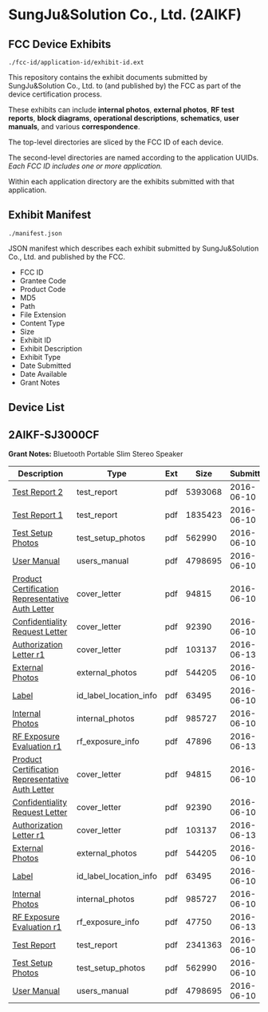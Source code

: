 # SungJu&Solution Co., Ltd. (2AIKF)
## FCC Device Exhibits

```
./fcc-id/application-id/exhibit-id.ext
```

This repository contains the exhibit documents submitted by SungJu&Solution Co., Ltd. to (and published by) the FCC as part of the device certification process.

These exhibits can include **internal photos**, **external photos**, **RF test reports**, **block diagrams**, **operational descriptions**, **schematics**, **user manuals**, and various **correspondence**.

The top-level directories are sliced by the FCC ID of each device.

The second-level directories are named according to the application UUIDs. *Each FCC ID includes one or more application.*

Within each application directory are the exhibits submitted with that application. 

## Exhibit Manifest

```
./manifest.json
```

JSON manifest which describes each exhibit submitted by SungJu&Solution Co., Ltd. and published by the FCC.

- FCC ID
- Grantee Code
- Product Code
- MD5
- Path
- File Extension
- Content Type
- Size
- Exhibit ID
- Exhibit Description
- Exhibit Type
- Date Submitted
- Date Available
- Grant Notes

## Device List
## 2AIKF-SJ3000CF
**Grant Notes:** Bluetooth Portable Slim Stereo Speaker

| Description | Type | Ext | Size | Submitted | Available |
| ----------- | ---- | --- | ---- | --------- | --------- |
| [Test Report 2](2AIKF-SJ3000CF/7b2c10e94de3da9b65f881014e4899e6/3024175.pdf) | test_report | pdf | 5393068 | 2016-06-10 | 2016-06-10 |
| [Test Report 1](2AIKF-SJ3000CF/7b2c10e94de3da9b65f881014e4899e6/3024174.pdf) | test_report | pdf | 1835423 | 2016-06-10 | 2016-06-10 |
| [Test Setup Photos](2AIKF-SJ3000CF/7b2c10e94de3da9b65f881014e4899e6/3024179.pdf) | test_setup_photos | pdf | 562990 | 2016-06-10 | 2016-12-07 |
| [User Manual](2AIKF-SJ3000CF/7b2c10e94de3da9b65f881014e4899e6/3024180.pdf) | users_manual | pdf | 4798695 | 2016-06-10 | 2016-12-07 |
| [Product Certification Representative Auth Letter](2AIKF-SJ3000CF/7b2c10e94de3da9b65f881014e4899e6/3024168.pdf) | cover_letter | pdf | 94815 | 2016-06-10 | 2016-06-10 |
| [Confidentiality Request Letter](2AIKF-SJ3000CF/7b2c10e94de3da9b65f881014e4899e6/3024169.pdf) | cover_letter | pdf | 92390 | 2016-06-10 | 2016-06-10 |
| [Authorization Letter r1](2AIKF-SJ3000CF/7b2c10e94de3da9b65f881014e4899e6/3025843.pdf) | cover_letter | pdf | 103137 | 2016-06-13 | 2016-06-10 |
| [External Photos](2AIKF-SJ3000CF/7b2c10e94de3da9b65f881014e4899e6/3024177.pdf) | external_photos | pdf | 544205 | 2016-06-10 | 2016-12-07 |
| [Label](2AIKF-SJ3000CF/7b2c10e94de3da9b65f881014e4899e6/3024181.pdf) | id_label_location_info | pdf | 63495 | 2016-06-10 | 2016-06-10 |
| [Internal Photos](2AIKF-SJ3000CF/7b2c10e94de3da9b65f881014e4899e6/3024178.pdf) | internal_photos | pdf | 985727 | 2016-06-10 | 2016-12-07 |
| [RF Exposure Evaluation r1](2AIKF-SJ3000CF/7b2c10e94de3da9b65f881014e4899e6/3025845.pdf) | rf_exposure_info | pdf | 47896 | 2016-06-13 | 2016-06-10 |
| [Product Certification Representative Auth Letter](2AIKF-SJ3000CF/01e8ce4f66d86ff441aed53af66dc0c2/3024168.pdf) | cover_letter | pdf | 94815 | 2016-06-10 | 2016-06-10 |
| [Confidentiality Request Letter](2AIKF-SJ3000CF/01e8ce4f66d86ff441aed53af66dc0c2/3024169.pdf) | cover_letter | pdf | 92390 | 2016-06-10 | 2016-06-10 |
| [Authorization Letter r1](2AIKF-SJ3000CF/01e8ce4f66d86ff441aed53af66dc0c2/3025843.pdf) | cover_letter | pdf | 103137 | 2016-06-13 | 2016-06-10 |
| [External Photos](2AIKF-SJ3000CF/01e8ce4f66d86ff441aed53af66dc0c2/3024177.pdf) | external_photos | pdf | 544205 | 2016-06-10 | 2016-12-07 |
| [Label](2AIKF-SJ3000CF/01e8ce4f66d86ff441aed53af66dc0c2/3024181.pdf) | id_label_location_info | pdf | 63495 | 2016-06-10 | 2016-06-10 |
| [Internal Photos](2AIKF-SJ3000CF/01e8ce4f66d86ff441aed53af66dc0c2/3024178.pdf) | internal_photos | pdf | 985727 | 2016-06-10 | 2016-12-07 |
| [RF Exposure Evaluation r1](2AIKF-SJ3000CF/01e8ce4f66d86ff441aed53af66dc0c2/3025848.pdf) | rf_exposure_info | pdf | 47750 | 2016-06-13 | 2016-06-10 |
| [Test Report](2AIKF-SJ3000CF/01e8ce4f66d86ff441aed53af66dc0c2/3024202.pdf) | test_report | pdf | 2341363 | 2016-06-10 | 2016-06-10 |
| [Test Setup Photos](2AIKF-SJ3000CF/01e8ce4f66d86ff441aed53af66dc0c2/3024179.pdf) | test_setup_photos | pdf | 562990 | 2016-06-10 | 2016-12-07 |
| [User Manual](2AIKF-SJ3000CF/01e8ce4f66d86ff441aed53af66dc0c2/3024180.pdf) | users_manual | pdf | 4798695 | 2016-06-10 | 2016-12-07 |
